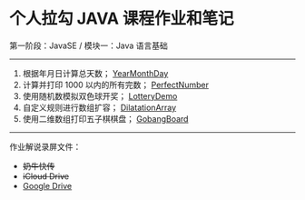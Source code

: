 # 个人拉勾 JAVA 课程作业和笔记

第一阶段：JavaSE / 模块一：Java 语言基础

-----

1. 根据年月日计算总天数；   [YearMonthDay](YearMonthDay)
2. 计算并打印 1000 以内的所有完数； [PerfectNumber](PerfectNumber)
3. 使用随机数模拟双色球开奖；   [LotteryDemo](LotteryDemo)
4. 自定义规则进行数组扩容； [DilatationArray](DilatationArray)
5. 使用二维数组打印五子棋棋盘； [GobangBoard](GobangBoard)

-----

作业解说录屏文件：
* ~~奶牛快传~~
* ~~iCloud Drive~~
* [Google Drive](https://drive.google.com/file/d/10NvSxaAB29m4g5uT3VvI85wOzqErxy8i/view?usp=sharing)
